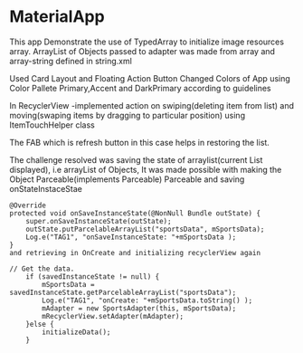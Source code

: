 # MaterialApp

This app Demonstrate the use of TypedArray to initialize image resources array.
ArrayList of Objects passed to adapter was made from array and array-string defined in string.xml

Used Card Layout and Floating Action Button 
Changed Colors of App using Color Pallete Primary,Accent and DarkPrimary according to guidelines

In RecyclerView -implemented action on swiping(deleting item from list) and moving(swaping items by dragging to particular position) using ItemTouchHelper class

The FAB which is refresh button in this case helps in restoring the list.

The challenge resolved was saving the state of arraylist(current List displayed), i.e arrayList of Objects, It was made possible with making the Object Parceable(implements Parceable) Parceable and saving onStateInstaceStae

   
    
    @Override
    protected void onSaveInstanceState(@NonNull Bundle outState) {
        super.onSaveInstanceState(outState);
        outState.putParcelableArrayList("sportsData", mSportsData);
        Log.e("TAG1", "onSaveInstanceState: "+mSportsData );
    }
    and retrieving in OnCreate and initializing recyclerView again
    
    // Get the data.
        if (savedInstanceState != null) {
            mSportsData = savedInstanceState.getParcelableArrayList("sportsData");
            Log.e("TAG1", "onCreate: "+mSportsData.toString() );
            mAdapter = new SportsAdapter(this, mSportsData);
            mRecyclerView.setAdapter(mAdapter);
        }else {
            initializeData();
        }
        
        
